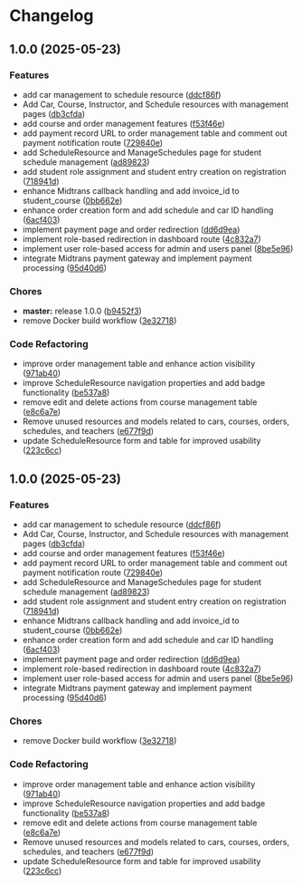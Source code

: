 # Changelog

## 1.0.0 (2025-05-23)


### Features

* add car management to schedule resource ([ddcf86f](https://github.com/ibobdb/natunajaya/commit/ddcf86fd3092be5672ecf6e47215c5f04ad9546f))
* Add Car, Course, Instructor, and Schedule resources with management pages ([db3cfda](https://github.com/ibobdb/natunajaya/commit/db3cfda756d7b73f9d00c10023f7214b66bbd0e5))
* add course and order management features ([f53f46e](https://github.com/ibobdb/natunajaya/commit/f53f46e347e4c3acfc9d7a303ac447bf90a90947))
* add payment record URL to order management table and comment out payment notification route ([729840e](https://github.com/ibobdb/natunajaya/commit/729840e65d1ed3cbfca15ec6a18edd699a97e556))
* add ScheduleResource and ManageSchedules page for student schedule management ([ad89823](https://github.com/ibobdb/natunajaya/commit/ad8982315e2f373e5975ca288399bdeb3b1717bc))
* add student role assignment and student entry creation on registration ([718941d](https://github.com/ibobdb/natunajaya/commit/718941d25cfdb93867392e0864d826497be1747d))
* enhance Midtrans callback handling and add invoice_id to student_course ([0bb662e](https://github.com/ibobdb/natunajaya/commit/0bb662e58f2fda60ae3b013228e345257196270b))
* enhance order creation form and add schedule and car ID handling ([6acf403](https://github.com/ibobdb/natunajaya/commit/6acf403d2404deb9e9d8c393c07985b6527b61c8))
* implement payment page and order redirection ([dd6d9ea](https://github.com/ibobdb/natunajaya/commit/dd6d9ea37e6bf32e89e655cc27f5a31a97cd28a6))
* implement role-based redirection in dashboard route ([4c832a7](https://github.com/ibobdb/natunajaya/commit/4c832a781d36ef9ad991f1752591ac91575d4fee))
* implement user role-based access for admin and users panel ([8be5e96](https://github.com/ibobdb/natunajaya/commit/8be5e96261481979529ba809cd6dd5c6d455be46))
* integrate Midtrans payment gateway and implement payment processing ([95d40d6](https://github.com/ibobdb/natunajaya/commit/95d40d60da36d2407dcfde89b0b5a4a7c0cd4d1e))


### Chores

* **master:** release 1.0.0 ([b9452f3](https://github.com/ibobdb/natunajaya/commit/b9452f3eb92876cce361495b7f5ecbd34e78b447))
* remove Docker build workflow ([3e32718](https://github.com/ibobdb/natunajaya/commit/3e327181546e60bb2c123273c12f3b6bee8b0f6e))


### Code Refactoring

* improve order management table and enhance action visibility ([971ab40](https://github.com/ibobdb/natunajaya/commit/971ab4037dbc72205b40d7cf16351b137b71fd1e))
* improve ScheduleResource navigation properties and add badge functionality ([be537a8](https://github.com/ibobdb/natunajaya/commit/be537a8a6fb2da63d7d0e3ce86e61caa765bf08f))
* remove edit and delete actions from course management table ([e8c6a7e](https://github.com/ibobdb/natunajaya/commit/e8c6a7e8d8bada4ac27e4cd0fcd70800d37d5d71))
* Remove unused resources and models related to cars, courses, orders, schedules, and teachers ([e677f9d](https://github.com/ibobdb/natunajaya/commit/e677f9d29d6bcae13d2b680f0d070a51cd51bc64))
* update ScheduleResource form and table for improved usability ([223c6cc](https://github.com/ibobdb/natunajaya/commit/223c6cc6a7add8114ac76c79e187ba7e2f0b18d2))

## 1.0.0 (2025-05-23)


### Features

* add car management to schedule resource ([ddcf86f](https://github.com/ibobdb/natunajaya/commit/ddcf86fd3092be5672ecf6e47215c5f04ad9546f))
* Add Car, Course, Instructor, and Schedule resources with management pages ([db3cfda](https://github.com/ibobdb/natunajaya/commit/db3cfda756d7b73f9d00c10023f7214b66bbd0e5))
* add course and order management features ([f53f46e](https://github.com/ibobdb/natunajaya/commit/f53f46e347e4c3acfc9d7a303ac447bf90a90947))
* add payment record URL to order management table and comment out payment notification route ([729840e](https://github.com/ibobdb/natunajaya/commit/729840e65d1ed3cbfca15ec6a18edd699a97e556))
* add ScheduleResource and ManageSchedules page for student schedule management ([ad89823](https://github.com/ibobdb/natunajaya/commit/ad8982315e2f373e5975ca288399bdeb3b1717bc))
* add student role assignment and student entry creation on registration ([718941d](https://github.com/ibobdb/natunajaya/commit/718941d25cfdb93867392e0864d826497be1747d))
* enhance Midtrans callback handling and add invoice_id to student_course ([0bb662e](https://github.com/ibobdb/natunajaya/commit/0bb662e58f2fda60ae3b013228e345257196270b))
* enhance order creation form and add schedule and car ID handling ([6acf403](https://github.com/ibobdb/natunajaya/commit/6acf403d2404deb9e9d8c393c07985b6527b61c8))
* implement payment page and order redirection ([dd6d9ea](https://github.com/ibobdb/natunajaya/commit/dd6d9ea37e6bf32e89e655cc27f5a31a97cd28a6))
* implement role-based redirection in dashboard route ([4c832a7](https://github.com/ibobdb/natunajaya/commit/4c832a781d36ef9ad991f1752591ac91575d4fee))
* implement user role-based access for admin and users panel ([8be5e96](https://github.com/ibobdb/natunajaya/commit/8be5e96261481979529ba809cd6dd5c6d455be46))
* integrate Midtrans payment gateway and implement payment processing ([95d40d6](https://github.com/ibobdb/natunajaya/commit/95d40d60da36d2407dcfde89b0b5a4a7c0cd4d1e))


### Chores

* remove Docker build workflow ([3e32718](https://github.com/ibobdb/natunajaya/commit/3e327181546e60bb2c123273c12f3b6bee8b0f6e))


### Code Refactoring

* improve order management table and enhance action visibility ([971ab40](https://github.com/ibobdb/natunajaya/commit/971ab4037dbc72205b40d7cf16351b137b71fd1e))
* improve ScheduleResource navigation properties and add badge functionality ([be537a8](https://github.com/ibobdb/natunajaya/commit/be537a8a6fb2da63d7d0e3ce86e61caa765bf08f))
* remove edit and delete actions from course management table ([e8c6a7e](https://github.com/ibobdb/natunajaya/commit/e8c6a7e8d8bada4ac27e4cd0fcd70800d37d5d71))
* Remove unused resources and models related to cars, courses, orders, schedules, and teachers ([e677f9d](https://github.com/ibobdb/natunajaya/commit/e677f9d29d6bcae13d2b680f0d070a51cd51bc64))
* update ScheduleResource form and table for improved usability ([223c6cc](https://github.com/ibobdb/natunajaya/commit/223c6cc6a7add8114ac76c79e187ba7e2f0b18d2))
